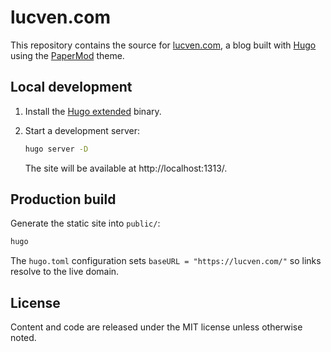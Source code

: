 # lucven.com

This repository contains the source for [lucven.com](https://lucven.com), a blog built with [Hugo](https://gohugo.io/) using the [PaperMod](https://github.com/adityatelange/hugo-PaperMod) theme.

## Local development

1. Install the [Hugo extended](https://gohugo.io/getting-started/installing/) binary.
2. Start a development server:

   ```bash
   hugo server -D
   ```

   The site will be available at http://localhost:1313/.

## Production build

Generate the static site into `public/`:

```bash
hugo
```

The `hugo.toml` configuration sets `baseURL = "https://lucven.com/"` so links resolve to the live domain.

## License

Content and code are released under the MIT license unless otherwise noted.
